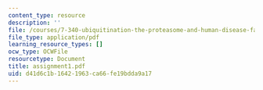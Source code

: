 ```yaml
---
content_type: resource
description: ''
file: /courses/7-340-ubiquitination-the-proteasome-and-human-disease-fall-2004/d41d6c1b16421963ca66fe19bdda9a17_assignment1.pdf
file_type: application/pdf
learning_resource_types: []
ocw_type: OCWFile
resourcetype: Document
title: assignment1.pdf
uid: d41d6c1b-1642-1963-ca66-fe19bdda9a17
---
```

